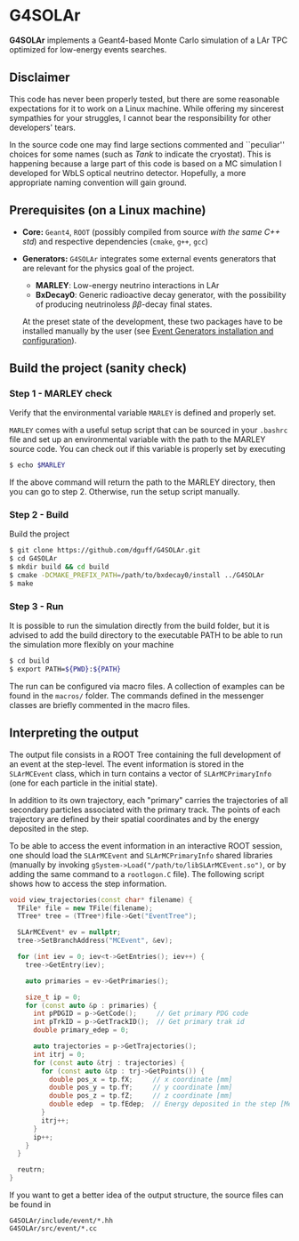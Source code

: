 # G4SOLAr

**G4SOLAr** implements a Geant4-based Monte Carlo simulation of a LAr TPC
optimized for low-energy events searches. 

## Disclaimer
This code has never been properly tested, but there are some reasonable 
expectations for it to work on a Linux machine. While offering my sincerest
sympathies for your struggles, I cannot bear the responsibility for other 
developers' tears. 

In the source code one may find large sections commented and ``peculiar'' 
choices for some names (such as _Tank_ to indicate the cryostat). 
This is happening because a large part of this code is based on a MC simulation 
I developed for WbLS optical neutrino detector. 
Hopefully, a more appropriate naming convention will gain ground.

## Prerequisites (on a Linux machine)

- **Core:** `Geant4`, `ROOT` (possibly compiled from source *with the same C++ std*)
  and respective dependencies (`cmake`, `g++`, `gcc`)
- **Generators:** `G4SOLAr` integrates some external events generators that
  are relevant for the physics goal of the project. 
  * **MARLEY**: Low-energy neutrino interactions in LAr
  * **BxDecay0**: Generic radioactive decay generator, with the possibility 
    of producing neutrinoless *ββ*-decay final states.
    
  At the preset state of the development, these two packages have to be installed
  manually by the user 
  (see [Event Generators installation and configuration](README_GENERATORS.md)). 
  
## Build the project (sanity check)

### Step 1 - MARLEY check
Verify that the environmental variable `MARLEY` is defined and properly set.

`MARLEY` comes with a useful setup script that can be sourced in your `.bashrc`
file and set up an environmental variable with the path to the MARLEY source code.
You can check out if this variable is properly set by executing 
```bash
$ echo $MARLEY
```
If the above command will return the path to the MARLEY directory, then you can 
go to step 2. Otherwise, run the setup script manually. 

### Step 2 - Build
Build the project
```bash
$ git clone https://github.com/dguff/G4SOLAr.git
$ cd G4SOLAr
$ mkdir build && cd build 
$ cmake -DCMAKE_PREFIX_PATH=/path/to/bxdecay0/install ../G4SOLAr
$ make
```

### Step 3 - Run

It is possible to run the simulation directly from the build folder, but it
is advised to add the build directory to the executable PATH to be able to run 
the simulation more flexibly on your machine
```bash
$ cd build
$ export PATH=${PWD}:${PATH}
```

The run can be configured via macro files. A collection of examples can 
be found in the `macros/` folder. The commands defined in the messenger
classes are briefly commented in the macro files. 

## Interpreting the output

The output file consists in a ROOT Tree containing the full development of 
an event at the step-level. The event information is stored in the 
`SLArMCEvent` class, which in turn contains a vector of `SLArMCPrimaryInfo`
(one for each particle in the initial state). 

In addition to its own trajectory, each "primary" carries 
the trajectories of all secondary particles associated with the primary track.
The points of each trajectory are defined by their spatial coordinates and by 
the energy deposited in the step. 

To be able to access the event information in an interactive ROOT session, 
one should load the `SLArMCEvent` and `SLArMCPrimaryInfo` shared libraries 
(manually by invoking `gSystem->Load("/path/to/libSLArMCEvent.so")`, or by 
adding the same command to a `rootlogon.C` file). 
The following script shows how to access the step information. 

```C++
void view_trajectories(const char* filename) {
  TFile* file = new TFile(filename); 
  TTree* tree = (TTree*)file->Get("EventTree"); 

  SLArMCEvent* ev = nullptr; 
  tree->SetBranchAddress("MCEvent", &ev); 

  for (int iev = 0; iev<t->GetEntries(); iev++) {
    tree->GetEntry(iev); 

    auto primaries = ev->GetPrimaries(); 

    size_t ip = 0; 
    for (const auto &p : primaries) {
      int pPDGID = p->GetCode();     // Get primary PDG code 
      int pTrkID = p->GetTrackID();  // Get primary trak id   
      double primary_edep = 0; 

      auto trajectories = p->GetTrajectories(); 
      int itrj = 0;
      for (const auto &trj : trajectories) {
        for (const auto &tp : trj->GetPoints()) {
          double pos_x = tp.fX;     // x coordinate [mm]
          double pos_y = tp.fY;     // y coordinate [mm]
          double pos_z = tp.fZ;     // z coordinate [mm]
          double edep  = tp.fEdep;  // Energy deposited in the step [MeV]
        }
        itrj++;
      } 
      ip++;
    }
  }

  reutrn;
}
```

If you want to get a better idea of the output structure, the source files 
can be found in 
```
G4SOLAr/include/event/*.hh
G4SOLAr/src/event/*.cc
```
